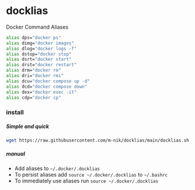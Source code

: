 # docklias
Docker Command Aliases



```sh
alias dps="docker ps"
alias dimg="docker images"
alias dlog="docker logs -f"
alias dstop="docker stop"
alias dsrt="docker start"
alias drst="docker restart"
alias drm="docker rm"
alias dri="docker rmi"
alias dcu="docker compose up -d"
alias dcd="docker compose down"
alias dex="docker exec -it"
alias cdp="docker cp"
```

### install
##### Simple and quick
```sh
wget https://raw.githubusercontent.com/m-nik/docklias/main/docklias.sh 2>/dev/null && sh docklias.sh && source ~/.docker/.docklias && source ~/.docker/.docklias_completion
```
##### manual
- Add aliases to `~/.docker/.docklias`
- To persist aliases add `source ~/.docker/.docklias` to `~/.bashrc`
- To immediately use aliases run `source ~/.docker/.docklias`

